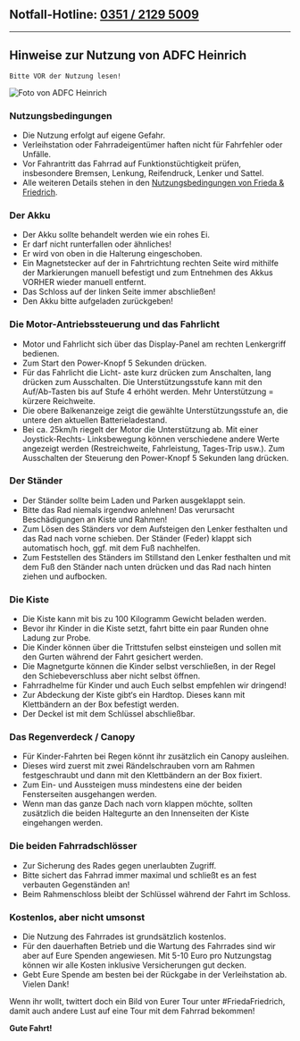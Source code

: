 ## Notfall-Hotline: [0351 / 2129 5009](tel:035121295009)
---

## Hinweise zur Nutzung von ADFC Heinrich
    Bitte VOR der Nutzung lesen!

![Foto von ADFC Heinrich](https://m-him.github.io/adfc-heinrich/32F709F5-24F7-4420-A6B8-B1C016190002.jpeg)

### Nutzungsbedingungen
- Die Nutzung erfolgt auf eigene Gefahr. 
- Verleihstation oder Fahrradeigentümer haften nicht für Fahrfehler oder Unfälle.
- Vor Fahrantritt das Fahrrad auf Funktionstüchtigkeit prüfen, insbesondere Bremsen, Lenkung, Reifendruck, Lenker und Sattel.
- Alle weiteren Details stehen in den [Nutzungsbedingungen von Frieda & Friedrich](https://friedafriedrich.de/AGB-Frieda-und-Friedrich.pdf).

### Der Akku
- Der Akku sollte behandelt werden wie ein rohes Ei.
- Er darf nicht runterfallen oder ähnliches!
- Er wird von oben in die Halterung eingeschoben.
- Ein Magnetstecker auf der in Fahrtrichtung rechten Seite wird mithilfe der Markierungen manuell befestigt und zum Entnehmen des Akkus VORHER wieder manuell entfernt. 
- Das Schloss auf der linken Seite immer abschließen!
- Den Akku bitte aufgeladen zurückgeben!

### Die Motor-Antriebssteuerung und das Fahrlicht
- Motor und Fahrlicht sich über das Display-Panel am rechten Lenkergriff bedienen. 
- Zum Start den Power-Knopf 5 Sekunden drücken. 
- Für das Fahrlicht die Licht- aste kurz drücken zum Anschalten, lang drücken zum Ausschalten. Die Unterstützungsstufe kann mit den Auf/Ab-Tasten bis auf Stufe 4 erhöht werden. Mehr Unterstützung = kürzere Reichweite. 
 - Die obere Balkenanzeige zeigt die gewählte Unterstützungsstufe an, die untere den aktuellen Batterieladestand.
 - Bei ca. 25km/h riegelt der Motor die Unterstützung ab. Mit einer Joystick-Rechts- Linksbewegung können verschiedene andere Werte angezeigt werden (Restreichweite, Fahrleistung, Tages-Trip usw.). Zum Ausschalten der Steuerung den Power-Knopf 5 Sekunden lang drücken.

### Der Ständer
- Der Ständer sollte beim Laden und Parken ausgeklappt sein. 
- Bitte das Rad niemals irgendwo anlehnen! Das verursacht Beschädigungen an Kiste und Rahmen! 
- Zum Lösen des Ständers vor dem Aufsteigen den Lenker festhalten und das Rad nach vorne schieben. Der Ständer (Feder) klappt sich automatisch hoch, ggf. mit dem Fuß nachhelfen. 
- Zum Feststellen des Ständers im Stillstand den Lenker festhalten und mit dem Fuß den Ständer nach unten drücken und das Rad nach hinten ziehen und aufbocken.

### Die Kiste
- Die Kiste kann mit bis zu 100 Kilogramm Gewicht beladen werden.
- Bevor ihr Kinder in die Kiste setzt, fahrt bitte ein paar Runden ohne Ladung zur Probe. 
- Die Kinder können über die Trittstufen selbst einsteigen und sollen mit den Gurten während der Fahrt gesichert werden. 
- Die Magnetgurte können die Kinder selbst verschließen, in der Regel den Schiebeverschluss aber nicht selbst öffnen. 
- Fahrradhelme für Kinder und auch Euch selbst empfehlen wir dringend!
- Zur Abdeckung der Kiste gibt‘s ein Hardtop. Dieses kann mit Klettbändern an der Box befestigt werden. 
- Der Deckel ist mit dem Schlüssel abschließbar. 

### Das Regenverdeck / Canopy
- Für Kinder-Fahrten bei Regen könnt ihr zusätzlich ein Canopy ausleihen. 
- Dieses wird zuerst mit zwei Rändelschrauben vorn am Rahmen festgeschraubt und dann mit den Klettbändern an der Box fixiert. 
- Zum Ein- und Aussteigen muss mindestens eine der beiden Fensterseiten ausgehangen werden. 
- Wenn man das ganze Dach nach vorn klappen möchte, sollten zusätzlich die beiden Haltegurte an den Innenseiten der Kiste eingehangen werden.

### Die beiden Fahrradschlösser
- Zur Sicherung des Rades gegen unerlaubten Zugriff. 
- Bitte sichert das Fahrrad immer maximal und schließt es an fest verbauten Gegenständen an! 
- Beim Rahmenschloss bleibt der Schlüssel während der Fahrt im Schloss.

### Kostenlos, aber nicht umsonst
- Die Nutzung des Fahrrades ist grundsätzlich kostenlos. 
- Für den dauerhaften Betrieb und die Wartung des Fahrrades sind wir aber auf Eure Spenden angewiesen. Mit 5-10 Euro pro Nutzungstag können wir alle Kosten inklusive Versicherungen gut decken. 
- Gebt Eure Spende am besten bei der Rückgabe in der Verleihstation ab. Vielen Dank!

Wenn ihr wollt, twittert doch ein Bild von Eurer Tour unter #FriedaFriedrich, damit auch andere Lust auf eine Tour mit dem Fahrrad bekommen!

**Gute Fahrt!**
